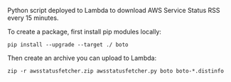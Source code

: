 Python script deployed to Lambda to download AWS Service Status RSS every 15 minutes.

To create a package, first install pip modules locally:

```
pip install --upgrade --target ./ boto
```

Then create an archive you can upload to Lambda:

```
zip -r awsstatusfetcher.zip awsstatusfetcher.py boto boto-*.distinfo
```
